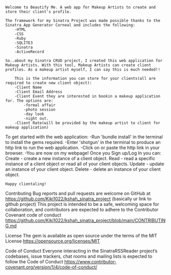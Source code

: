     Welcome to Beautify Me. A web app for Makeup Artists to create and store their client's profile. 
    
    The framework for my Sinatra Project was made possible thanks to the Sinatra App Generator Corneal and includes the following:
        -HTML
        -CSS
        -Ruby
        -SQLITE3
        -Sinatra
        -ActiveRecord

    So..about my Sinatra CRUD project, I created this web application for Makeup Artists. With this tool, Makeup Artists can create client profiles. As a makeup artist myself, I can say this is much needed!!
        
        This is the information you can store for your clients(all are required to create new client object):
        -Client Name
        -Client Email Address
        -Client Event they are interested in bookin a makeup application for. The options are: 
            -formal affair
            -photo session
            -day look
            -night out.
        -Client Rate(will be provided by the makeup artist to client for makeup application)

To get started with the web application:
    -Run 'bundle install' in the terminal to install the gems required.
    -Enter 'shotgun' in the terminal to produce an http link to run the web application.
    -Click on or paste the http link in your browser.
    -You are now on my webpage! Once you Sign up/Log In you can:
        Create - create a new instance of a client object.
        Read - read a specific instance of a client object or read all of your client objects.
        Update - update an instance of your client object.
        Delete - delete an instance of your client object.
        
    Happy clientaling! 


Contributing
Bug reports and pull requests are welcome on GitHub at https://github.com/Kiki1022/kshah_sinatra_project 
(basically ur link to github project)
This project is intended to be a safe, welcoming space for collaboration, and contributors are expected to adhere to the Contributor Covenant code of conduct https://github.com/Kiki1022/kshah_sinatra_project/blob/main/CONTRIBUTING.md

License
The gem is available as open source under the terms of the MIT License https://opensource.org/licenses/MIT  
       
Code of Conduct
Everyone interacting in the SinatraRSSReader project’s codebases, issue trackers, chat rooms and mailing lists is expected to follow the Code of Conduct https://www.contributor-covenant.org/version/1/4/code-of-conduct/